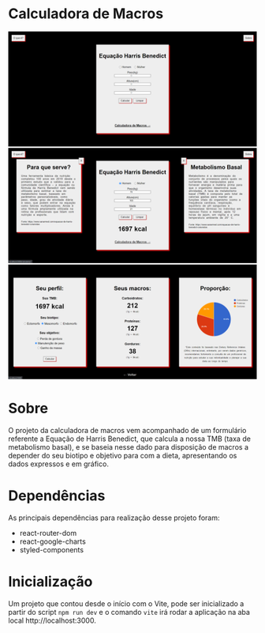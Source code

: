 # Calculadora de Macros

![Formulário](./assets/img1.png) ![Popups](./assets/img2.png) ![Calculadora](./assets/img3.png)

# Sobre

O projeto da calculadora de macros vem acompanhado de um formulário referente a Equação de Harris Benedict, que calcula a nossa TMB (taxa de metabolismo basal), e se baseia nesse dado para disposição de macros a depender do seu biotipo e objetivo para com a dieta, apresentando os dados expressos e em gráfico.

# Dependências

As principais dependências para realização desse projeto foram:

- react-router-dom 
- react-google-charts
- styled-components

# Inicialização

Um projeto que contou desde o início com o Vite, pode ser inicializado a partir do script `npm run dev` e o comando `vite` irá rodar a aplicação na aba local http://localhost:3000.
